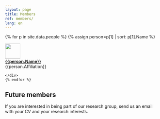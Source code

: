 ```yaml
---
layout: page
title: Members 
ref: members/
lang: en
---
```


{% for p in site.data.people %}
{% assign person=p[1] | sort: p[1].Name %}
<div class="row">
	<div class="col-md-2"> <img class="img-circle" src="{{site.baseurl}}/assets/{{person.pictureFileStem}}.jpg" width="50"> </div>
		<div class="col-md-3"> <a href="{{person.url}}"> <strong>{{person.Name}}</strong></a> </div> 
		<div class="col-md-4">{{person.Affiliation}}</div>

	</div>
	{% endfor %}



## Future members
If you are interested in being part of our research group, send us an email with your CV and your research interests.

